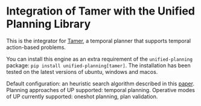 # Integration of Tamer with the Unified Planning Library

This is the integrator for [Tamer](https://tamer.fbk.eu/), a temporal planner that supports temporal action-based problems.

You can install this engine as an extra requirement of the `unified-planning` package: `pip install unified-planning[tamer]`.
The installation has been tested on the latest versions of ubuntu, windows and macos.

Default configuration: an heuristic search algorithm described in this [paper](https://ojs.aaai.org//index.php/AAAI/article/view/6553).
Planning approaches of UP supported: temporal planning.
Operative modes of UP currently supported: oneshot planning, plan validation.
